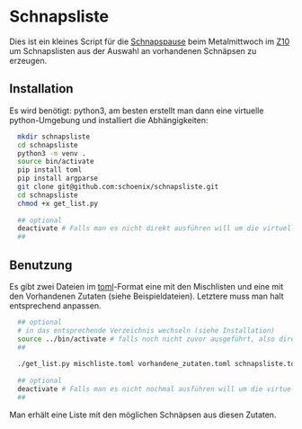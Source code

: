 # Schnapsliste

Dies ist ein kleines Script für die [Schnapspause](http://schnapspause.info/) beim Metalmittwoch im [Z10](https://z10.info/) um Schnapslisten aus der Auswahl an vorhandenen Schnäpsen zu erzeugen.

## Installation
Es wird benötigt: python3, am besten erstellt man dann eine virtuelle python-Umgebung und installiert die Abhängigkeiten:
```bash
  mkdir schnapsliste
  cd schnapsliste
  python3 -m venv .
  source bin/activate
  pip install toml
  pip install argparse
  git clone git@github.com:schoenix/schnapsliste.git
  cd schnapsliste
  chmod +x get_list.py
  
  ## optional
  deactivate # Falls man es nicht direkt ausführen will um die virtuelle python-Umgebung wieder zu verlassen
  ##
```

## Benutzung
Es gibt zwei Dateien im [toml](https://toml.io/en/)-Format eine mit den Mischlisten und eine mit den Vorhandenen Zutaten (siehe Beispieldateien).
Letztere muss man halt entsprechend anpassen.

```bash
  ## optional
  # in das entsprechende Verzeichnis wechseln (siehe Installation)
  source ../bin/activate # falls noch nicht zuvor ausgeführt, also direkt nach der Installation ist es nicht nötig
  ##
  
  ./get_list.py mischliste.toml vorhandene_zutaten.toml schnapsliste.toml #Man kann natürlich theoretisch auch andere Dateinamen nehmen.
  
  ## optional
  deactivate # Falls man es nicht nochmal ausführen will um die virtuelle python-Umgebung wieder zu verlassen
  ##
```
Man erhält eine Liste mit den möglichen Schnäpsen aus diesen Zutaten.
